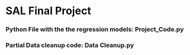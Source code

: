# SAL Final Project

### Python File with the the regression models: Project_Code.py
### Partial Data cleanup code: Data Cleanup.py
